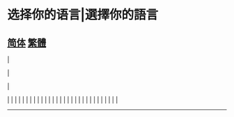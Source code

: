 # 选择你的语言|選擇你的語言

## [简体](https://coin-233.github.io/class.github.io/zh-cn.html)      [繁體](https://coin-233.github.io/class.github.io/zh-tw.html)
|

|

|


|
|
|
|
|
|
|
|
|
|
|
|
|
|
|
|
|
|
|
|
|
|
|
|
|
|
|
|
|
|

------------------------------------------------------------------------------------------------------------------
